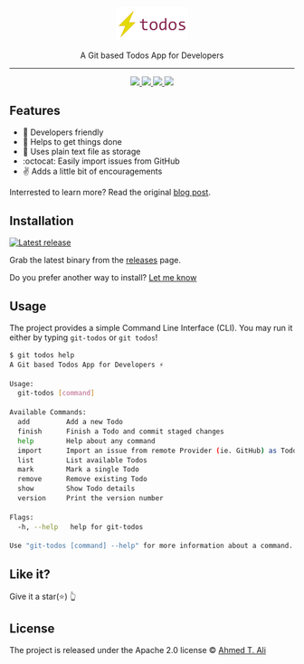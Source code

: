 <div align="center">
  <img src="./docs/logo.png" width="128" alt="Git Todos Logo"/>
  <p>A Git based Todos App for Developers</p>

  <hr>

  <a href="https://github.com/ahmed-taj/git-todos/releases">
    <img src="https://img.shields.io/github/downloads/ahmed-taj/git-todos/latest/total.svg?style=flat-square" />
  </a>

  <a href="https://github.com/ahmed-taj/git-todos/releases">
    <img src="https://img.shields.io/github/release/ahmed-taj/git-todos.svg?style=flat-square" />
  </a>

  <a href="https://saythanks.io/to/ahmed-taj">
    <img src="https://img.shields.io/badge/Say%20Thanks-💖-CA1F7B.svg?style=flat-square"/>
  </a>

  <a href="http://twitter.com/home?status=Check out this cool project by @ah_tajelsir https://git.io/todos">
    <img src="https://img.shields.io/twitter/url/http/shields.io.svg?style=social"/>
  </a>
</div>

## Features

* :raised_hands: Developers friendly
* :rocket: Helps to get things done
* :book: Uses plain text file as storage
* :octocat: Easily import issues from GitHub
* :v: Adds a little bit of encouragements

Interrested to learn more? Read the original [blog post](https://medium.com/ahmed-t-ali/local-to-dos-for-developers-d871682a069).

## Installation

[![Latest release](https://img.shields.io/github/release/ahmed-taj/git-todos.svg?style=flat-square)](https://github.com/ahmed-taj/git-todos/releases)

Grab the latest binary from the [releases](https://github.com/ahmed-taj/git-todos/releases) page.

Do you prefer another way to install? [Let me know](https://github.com/ahmed-taj/git-todos/issues/new)

## Usage

The project provides a simple Command Line Interface (CLI). You may run it either by typing `git-todos` or `git todos`!

```sh
$ git todos help
A Git based Todos App for Developers ⚡

Usage:
  git-todos [command]

Available Commands:
  add         Add a new Todo
  finish      Finish a Todo and commit staged changes
  help        Help about any command
  import      Import an issue from remote Provider (ie. GitHub) as Todo
  list        List available Todos
  mark        Mark a single Todo
  remove      Remove existing Todo
  show        Show Todo details
  version     Print the version number

Flags:
  -h, --help   help for git-todos

Use "git-todos [command] --help" for more information about a command.
```

## Like it?

Give it a star(:star:) :point_up_2:

## License

The project is released under the Apache 2.0 license © [Ahmed T. Ali](https://github.com/ahmed-taj)

